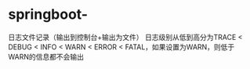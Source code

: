 # springboot-
日志文件记录（输出到控制台+输出为文件）
日志级别从低到高分为TRACE < DEBUG < INFO < WARN < ERROR < FATAL，如果设置为WARN，则低于WARN的信息都不会输出
